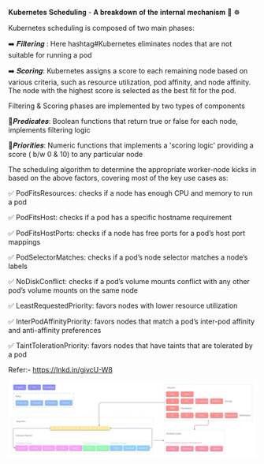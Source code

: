 𝐊𝐮𝐛𝐞𝐫𝐧𝐞𝐭𝐞𝐬 𝐒𝐜𝐡𝐞𝐝𝐮𝐥𝐢𝐧𝐠 - 𝐀 𝐛𝐫𝐞𝐚𝐤𝐝𝐨𝐰𝐧 𝐨𝐟 𝐭𝐡𝐞 𝐢𝐧𝐭𝐞𝐫𝐧𝐚𝐥 𝐦𝐞𝐜𝐡𝐚𝐧𝐢𝐬𝐦 🤔 ☸️ 

Kubernetes scheduling is composed of two main phases:

➡️ 𝑭𝒊𝒍𝒕𝒆𝒓𝒊𝒏𝒈 : Here hashtag#Kubernetes eliminates nodes that are not suitable for running a pod

➡️ 𝑺𝒄𝒐𝒓𝒊𝒏𝒈: Kubernetes assigns a score to each remaining node based on various criteria, such as resource utilization, pod affinity, and node affinity. The node with the highest score is selected as the best fit for the pod.


Filtering & Scoring phases are implemented by two types of components

📌𝑷𝒓𝒆𝒅𝒊𝒄𝒂𝒕𝒆𝒔: Boolean functions that return true or false for each node, implements filtering logic

📌𝑷𝒓𝒊𝒐𝒓𝒊𝒕𝒊𝒆𝒔: Numeric functions that implements a 'scoring logic' providing a score ( b/w 0 & 10) to any particular node


The scheduling algorithm to determine the appropriate worker-node kicks in based on the above factors, covering most of the key use cases as:

✅ PodFitsResources: checks if a node has enough CPU and memory to run a pod

✅ PodFitsHost: checks if a pod has a specific hostname requirement

✅ PodFitsHostPorts: checks if a node has free ports for a pod’s host port mappings

✅ PodSelectorMatches: checks if a pod’s node selector matches a node’s labels

✅ NoDiskConflict: checks if a pod’s volume mounts conflict with any other pod’s volume mounts on the same node

✅ LeastRequestedPriority: favors nodes with lower resource utilization

✅ InterPodAffinityPriority: favors nodes that match a pod’s inter-pod affinity and anti-affinity preferences

✅ TaintTolerationPriority: favors nodes that have taints that are tolerated by a pod

Refer:- https://lnkd.in/givcU-W8

![𝐊𝐮𝐛𝐞𝐫𝐧𝐞𝐭𝐞𝐬 𝐒𝐜𝐡𝐞𝐝𝐮𝐥𝐢𝐧𝐠 - 𝐀 𝐛𝐫𝐞𝐚𝐤𝐝𝐨𝐰𝐧 𝐨𝐟 𝐭𝐡𝐞 𝐢𝐧𝐭𝐞𝐫𝐧𝐚𝐥 𝐦𝐞𝐜𝐡𝐚𝐧𝐢𝐬𝐦](Kubernetes_scheduling_breakdown_of_internals.jpeg "𝐊𝐮𝐛𝐞𝐫𝐧𝐞𝐭𝐞𝐬 𝐒𝐜𝐡𝐞𝐝𝐮𝐥𝐢𝐧𝐠 - 𝐀 𝐛𝐫𝐞𝐚𝐤𝐝𝐨𝐰𝐧 𝐨𝐟 𝐭𝐡𝐞 𝐢𝐧𝐭𝐞𝐫𝐧𝐚𝐥 𝐦𝐞𝐜𝐡𝐚𝐧𝐢𝐬𝐦")
